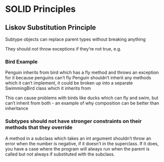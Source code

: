 # SOLID Principles

## Liskov Substitution Principle

Subtype objects can replace parent types without breaking anything

They should not throw exceptions if they’re not true, e.g.

### Bird Example

Penguin inherits from bird which has a fly method and throws an exception for it because penguins can’t fly
Penguin shouldn’t inherit any methods which it can’t implement, it could be broken up into a separate SwimmingBird class which it inherits from

This can cause problems with birds like ducks which can fly and swim, but can’t inherit from both - an example of why composition can be better than inheritance



### Subtypes should not have stronger constraints on their methods that they override

A method in a subclass which takes an int argument shouldn’t throw an error when the number is negative, if it doesn’t in the superclass. 
If it does, you have a case where the program will always run when the parent is called but not always if substituted with the subclass.